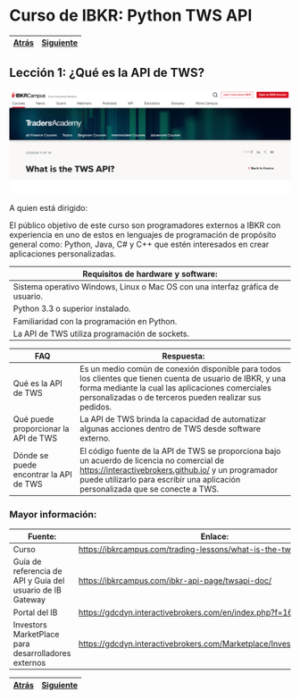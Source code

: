 # Curso de IBKR: Python TWS API
|[Atrás](./lecciones/leccion10.md "Atrás")|[Siguiente](./lecciones/leccion2.md "Siguiente")|
|---|---:|

## Lección 1: ¿Qué es la API de TWS?
![alt text](./images/image.png)

A quien está dirigido:  

El público objetivo de este curso son programadores externos a IBKR con experiencia en uno de estos en lenguajes de programación de propósito general como: Python, Java, C# y C++ que estén interesados ​​en crear aplicaciones personalizadas.

| Requisitos de hardware y software: | 
|---|
| Sistema operativo Windows, Linux o Mac OS con una interfaz gráfica de usuario. | 
| Python 3.3 o superior instalado. | 
| Familiaridad con la programación en Python. | 
| La API de TWS utiliza programación de sockets. |


| FAQ | Respuesta: |
|---|---|
| Qué es la API de TWS | Es un medio común de conexión disponible para todos los clientes que tienen cuenta de usuario de IBKR, y una forma mediante la cual las aplicaciones comerciales personalizadas o de terceros pueden realizar sus pedidos. |
| Qué puede proporcionar la API de TWS | La API de TWS brinda la capacidad de automatizar algunas acciones dentro de TWS desde software externo.|
| Dónde se puede encontrar la API de TWS  | El código fuente de la API de TWS se proporciona bajo un acuerdo de licencia no comercial de https://interactivebrokers.github.io/ y un programador puede utilizarlo para escribir una aplicación personalizada que se conecte a TWS. |

### Mayor información:
| Fuente: | Enlace: |
|---|---|
|Curso | https://ibkrcampus.com/trading-lessons/what-is-the-tws-api/ |
Guía de referencia de API y Guía del usuario de IB Gateway | https://ibkrcampus.com/ibkr-api-page/twsapi-doc/ |
| Portal del IB  | https://gdcdyn.interactivebrokers.com/en/index.php?f=16454 |
| Investors MarketPlace para desarrolladores externos  | https://gdcdyn.interactivebrokers.com/Marketplace/InvestorsMarketplace |

|[Atrás](./leccion1.md "Atrás")|[Siguiente](./lecciones/leccion2.md "Siguiente")|
|---|---:|
